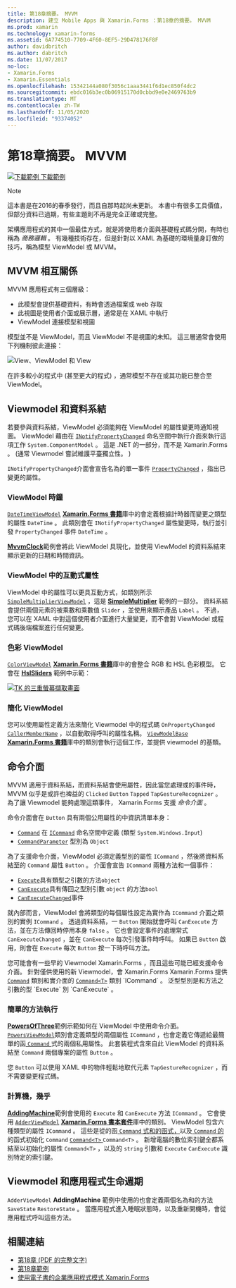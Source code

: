 ```yaml
---
title: 第18章摘要。 MVVM
description: 建立 Mobile Apps 與 Xamarin.Forms ：第18章的摘要。 MVVM
ms.prod: xamarin
ms.technology: xamarin-forms
ms.assetid: 6A774510-7709-4F60-8EF5-29D478176F8F
author: davidbritch
ms.author: dabritch
ms.date: 11/07/2017
no-loc:
- Xamarin.Forms
- Xamarin.Essentials
ms.openlocfilehash: 15342144a080f3056c1aaa3441f6d1ec850f4dc2
ms.sourcegitcommit: ebdc016b3ec0b06915170d0cbbd9e0e2469763b9
ms.translationtype: MT
ms.contentlocale: zh-TW
ms.lasthandoff: 11/05/2020
ms.locfileid: "93374052"
---
```

# <a name="summary-of-chapter-18-mvvm"></a>第18章摘要。 MVVM

[![下載範例](~/media/shared/download.png) 下載範例](https://github.com/xamarin/xamarin-forms-book-samples/tree/master/Chapter18)

> [!NOTE]
> 這本書是在2016的春季發行，而且自那時起尚未更新。 本書中有很多工具價值，但部分資料已過期，有些主題則不再是完全正確或完整。

架構應用程式的其中一個最佳方式，就是將使用者介面與基礎程式碼分開，有時也稱為 *商務邏輯* 。 有幾種技術存在，但是針對以 XAML 為基礎的環境量身訂做的技巧，稱為模型 ViewModel 或 MVVM。

## <a name="mvvm-interrelationships"></a>MVVM 相互關係

MVVM 應用程式有三個層級：

- 此模型會提供基礎資料，有時會透過檔案或 web 存取
- 此視圖是使用者介面或展示層，通常是在 XAML 中執行
- ViewModel 連接模型和視圖

模型並不是 ViewModel，而且 ViewModel 不是視圖的未知。 這三層通常會使用下列機制彼此連接：

![View、ViewModel 和 View](images/ch18fg03.png "MVVM")

在許多較小的程式中 (甚至更大的程式) ，通常模型不存在或其功能已整合至 ViewModel。

## <a name="viewmodels-and-data-binding"></a>Viewmodel 和資料系結

若要參與資料系結，ViewModel 必須能夠在 ViewModel 的屬性變更時通知視圖。 ViewModel 藉由在 [`INotifyPropertyChanged`](xref:System.ComponentModel.INotifyPropertyChanged) 命名空間中執行介面來執行這項工作 `System.ComponentModel` 。 這是 .NET 的一部分，而不是 Xamarin.Forms 。  (通常 Viewmodel 嘗試維護平臺獨立性。 ) 

`INotifyPropertyChanged`介面會宣告名為的單一事件 [`PropertyChanged`](xref:System.ComponentModel.INotifyPropertyChanged) ，指出已變更的屬性。

### <a name="a-viewmodel-clock"></a>ViewModel 時鐘

[`DateTimeViewModel`](https://github.com/xamarin/xamarin-forms-book-samples/blob/master/Libraries/Xamarin.FormsBook.Toolkit/Xamarin.FormsBook.Toolkit/DateTimeViewModel.cs) [**Xamarin.Forms 書籍**](https://github.com/xamarin/xamarin-forms-book-samples/tree/master/Libraries/Xamarin.FormsBook.Toolkit/Xamarin.FormsBook.Toolkit)庫中的會定義根據計時器而變更之類型的屬性 `DateTime` 。 此類別會在 `INotifyPropertyChanged` 屬性變更時，執行並引發 `PropertyChanged` 事件 `DateTime` 。

[**MvvmClock**](https://github.com/xamarin/xamarin-forms-book-samples/tree/master/Chapter18/MvvmClock)範例會將此 ViewModel 具現化，並使用 ViewModel 的資料系結來顯示更新的日期和時間資訊。

### <a name="interactive-properties-in-a-viewmodel"></a>ViewModel 中的互動式屬性

ViewModel 中的屬性可以更具互動方式，如類別所示 [`SimpleMultiplierViewModel`](https://github.com/xamarin/xamarin-forms-book-samples/blob/master/Chapter18/SimpleMultiplier/SimpleMultiplier/SimpleMultiplier/SimpleMultiplierViewModel.cs) ，這是 [**SimpleMultiplier**](https://github.com/xamarin/xamarin-forms-book-samples/tree/master/Chapter18/SimpleMultiplier) 範例的一部分。 資料系結會提供兩個元素的被乘數和乘數值 `Slider` ，並使用來顯示產品 `Label` 。 不過，您可以在 XAML 中對這個使用者介面進行大量變更，而不會對 ViewModel 或程式碼後端檔案進行任何變更。

### <a name="a-color-viewmodel"></a>色彩 ViewModel

[`ColorViewModel`](https://github.com/xamarin/xamarin-forms-book-samples/blob/master/Libraries/Xamarin.FormsBook.Toolkit/Xamarin.FormsBook.Toolkit/ColorViewModel.cs) [**Xamarin.Forms 書籍**](https://github.com/xamarin/xamarin-forms-book-samples/tree/master/Libraries/Xamarin.FormsBook.Toolkit/Xamarin.FormsBook.Toolkit)庫中的會整合 RGB 和 HSL 色彩模型。 它會在 [**HslSliders**](https://github.com/xamarin/xamarin-forms-book-samples/tree/master/Chapter18/HslSliders) 範例中示範：

[![TK 的三重螢幕擷取畫面](images/ch18fg08-small.png "HSL 色彩模型")](images/ch18fg08-large.png#lightbox "HSL 色彩模型")

### <a name="streamlining-the-viewmodel"></a>簡化 ViewModel

您可以使用屬性定義方法來簡化 Viewmodel 中的程式碼 `OnPropertyChanged` [`CallerMemberName`](xref:System.Runtime.CompilerServices.CallerMemberNameAttribute) ，以自動取得呼叫的屬性名稱。 [`ViewModelBase`](https://github.com/xamarin/xamarin-forms-book-samples/blob/master/Libraries/Xamarin.FormsBook.Toolkit/Xamarin.FormsBook.Toolkit/ViewModelBase.cs) [**Xamarin.Forms 書籍**](https://github.com/xamarin/xamarin-forms-book-samples/tree/master/Libraries/Xamarin.FormsBook.Toolkit/Xamarin.FormsBook.Toolkit)庫中的類別會執行這個工作，並提供 viewmodel 的基類。

## <a name="the-command-interface"></a>命令介面

MVVM 適用于資料系結，而資料系結會使用屬性，因此當您處理或的事件時，MVVM 似乎是或許也裨益的 `Clicked` `Button` `Tapped` `TapGestureRecognizer` 。 為了讓 Viewmodel 能夠處理這類事件， Xamarin.Forms 支援 *命令介面* 。

命令介面會在 `Button` 具有兩個公用屬性的中資訊清單本身：

- [`Command`](xref:Xamarin.Forms.Button.Command) 在 [`ICommand`](xref:System.Windows.Input.ICommand) 命名空間中定義 (類型 `System.Windows.Input`) 
- [`CommandParameter`](xref:Xamarin.Forms.Button.CommandParameter) 型別為 `Object`

為了支援命令介面，ViewModel 必須定義型別的屬性 `ICommand` ，然後將資料系結至的 `Command` 屬性 `Button` 。 介面會宣告 `ICommand` 兩種方法和一個事件：

- [`Execute`](xref:System.Windows.Input.ICommand.Execute(System.Object))具有類型之引數的方法`object`
- [`CanExecute`](xref:System.Windows.Input.ICommand.CanExecute(System.Object))具有傳回之型別引數 `object` 的方法`bool`
- [`CanExecuteChanged`](xref:System.Windows.Input.ICommand.CanExecuteChanged)事件

就內部而言，ViewModel 會將類型的每個屬性設定為實作為 `ICommand` 介面之類別的實例 `ICommand` 。 透過資料系結，一 `Button` 開始就會呼叫 `CanExecute` 方法，並在方法傳回時停用本身 `false` 。 它也會設定事件的處理常式 `CanExecuteChanged` ，並在 `CanExecute` 每次引發事件時呼叫。 如果已 `Button` 啟用，則會在 `Execute` 每次 `Button` 按一下時呼叫方法。

您可能會有一些早的 Viewmodel Xamarin.Forms ，而且這些可能已經支援命令介面。 針對僅供使用的新 Viewmodel，會 Xamarin.Forms Xamarin.Forms 提供 [`Command`](xref:Xamarin.Forms.Command) 類別和實介面的 [`Command<T>`](xref:Xamarin.Forms.Command`1) 類別 `ICommand` 。 泛型型別是和方法之引數的型 `Execute` 別 `CanExecute` 。

### <a name="simple-method-executions"></a>簡單的方法執行

[**PowersOfThree**](https://github.com/xamarin/xamarin-forms-book-samples/tree/master/Chapter18/PowersOfThree)範例示範如何在 ViewModel 中使用命令介面。 [`PowersViewModel`](https://github.com/xamarin/xamarin-forms-book-samples/blob/master/Chapter18/PowersOfThree/PowersOfThree/PowersOfThree/PowersViewModel.cs)類別會定義類型的兩個屬性 `ICommand` ，也會定義它傳遞給最簡單的函[ `Command` ](xref:Xamarin.Forms.Command.%23ctor(System.Action))式的兩個私用屬性。 此套裝程式含來自此 ViewModel 的資料系結至 `Command` 兩個專案的屬性 `Button` 。

您 `Button` 可以使用 XAML 中的物件輕鬆地取代元素 `TapGestureRecognizer` ，而不需要變更程式碼。

### <a name="a-calculator-almost"></a>計算機，幾乎

[**AddingMachine**](https://github.com/xamarin/xamarin-forms-book-samples/tree/master/Chapter18/AddingMachine)範例會使用的 `Execute` 和 `CanExecute` 方法 `ICommand` 。 它會使用 [`AdderViewModel`](https://github.com/xamarin/xamarin-forms-book-samples/blob/master/Libraries/Xamarin.FormsBook.Toolkit/Xamarin.FormsBook.Toolkit/AdderViewModel.cs) [**Xamarin.Forms 書本套件**](https://github.com/xamarin/xamarin-forms-book-samples/blob/master/Libraries/Xamarin.FormsBook.Toolkit/Xamarin.FormsBook.Toolkit/AdderViewModel.cs)庫中的類別。 ViewModel 包含六種類型的屬性 `ICommand` 。 這些是從的函[ `Command` 式和的函式，](xref:Xamarin.Forms.Command.%23ctor(System.Action))以及[ `Command` 的](xref:Xamarin.Forms.Command.%23ctor(System.Action,System.Func{System.Boolean}))的函式初始化 `Command` [ `Command<T>` ](/dotnet/api/xamarin.forms.command.-ctor?view=xamarin-forms#Xamarin_Forms_Command__ctor_System_Action_System_Object__System_Func_System_Object_System_Boolean__) `Command<T>` 。 新增電腦的數位索引鍵全都系結至以初始化的屬性 `Command<T>` ，以及的 `string` 引數和 `Execute` `CanExecute` 識別特定的索引鍵。

## <a name="viewmodels-and-the-application-lifecycle"></a>Viewmodel 和應用程式生命週期

`AdderViewModel` **AddingMachine** 範例中使用的也會定義兩個名為和的方法 `SaveState` `RestoreState` 。 當應用程式進入睡眠狀態時，以及重新開機時，會從應用程式呼叫這些方法。

## <a name="related-links"></a>相關連結

- [第18章 (PDF 的完整文字) ](https://download.xamarin.com/developer/xamarin-forms-book/XamarinFormsBook-Ch18-Apr2016.pdf)
- [第18章範例](https://github.com/xamarin/xamarin-forms-book-samples/tree/master/Chapter18)
- [使用電子書的企業應用程式模式 Xamarin.Forms](~/xamarin-forms/enterprise-application-patterns/index.md)
